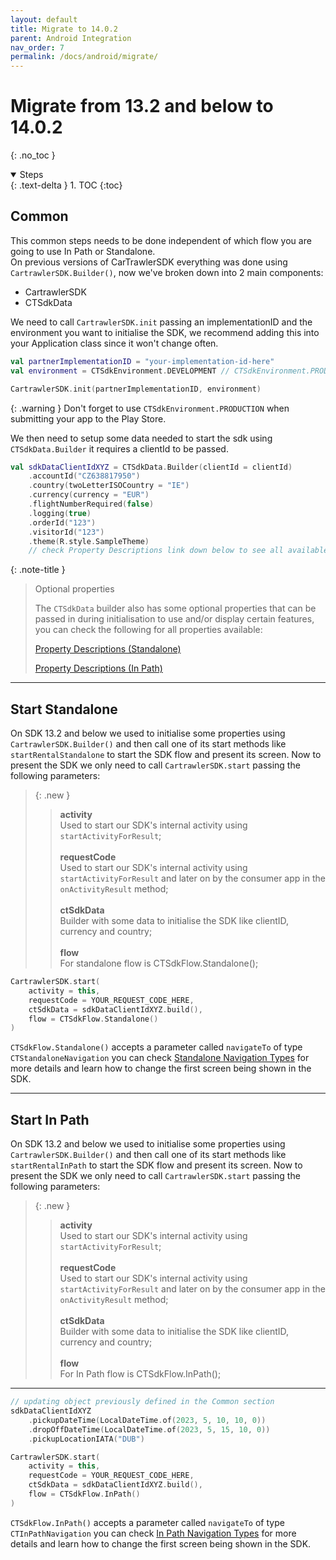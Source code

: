```yaml
---
layout: default
title: Migrate to 14.0.2
parent: Android Integration
nav_order: 7
permalink: /docs/android/migrate/
---
```


# Migrate from 13.2 and below to 14.0.2
{: .no_toc }

<details open markdown="block">
  <summary>
    Steps
  </summary>
  {: .text-delta }
1. TOC
{:toc}
</details>

## Common 
This common steps needs to be done independent of which flow you are going to use In Path or Standalone.<br/>
On previous versions of CarTrawlerSDK everything was done using `CartrawlerSDK.Builder()`, now we've
broken down into 2 main components:

* CartrawlerSDK
* CTSdkData

We need to call `CartrawlerSDK.init` passing an implementationID and the environment you want to initialise the SDK, we recommend adding
this into your Application class since it won't change often.<br/>

```kotlin
val partnerImplementationID = "your-implementation-id-here"
val environment = CTSdkEnvironment.DEVELOPMENT // CTSdkEnvironment.PRODUCTION

CartrawlerSDK.init(partnerImplementationID, environment)
```

{: .warning }
Don't forget to use `CTSdkEnvironment.PRODUCTION` when submitting your app to the Play Store.

We then need to setup some data needed to start the sdk using `CTSdkData.Builder` it requires a clientId to be passed.<br/>

```kotlin
val sdkDataClientIdXYZ = CTSdkData.Builder(clientId = clientId)
    .accountId("CZ638817950")
    .country(twoLetterISOCountry = "IE")
    .currency(currency = "EUR")
    .flightNumberRequired(false)
    .logging(true)
    .orderId("123")
    .visitorId("123")
    .theme(R.style.SampleTheme)
    // check Property Descriptions link down below to see all available properties
```

{: .note-title }
> Optional properties
>
> The `CTSdkData` builder also has some optional properties that can be passed in during initialisation to use and/or display certain features, you can check the following for all properties available:
> 
> <a href="/docs/android/standalone/property-descriptions/" target="_blank">Property Descriptions (Standalone)</a>
> 
> <a href="/docs/android/inpath/property-descriptions/" target="_blank">Property Descriptions (In Path)</a>

---

## Start Standalone

On SDK 13.2 and below we used to initialise some properties using `CartrawlerSDK.Builder()` and then call one of its start methods like `startRentalStandalone` to
start the SDK flow and present its screen.
Now to present the SDK we only need to call `CartrawlerSDK.start` passing the following parameters:<br/>
> {: .new }
> > <b>activity</b><br/>Used to start our SDK's internal activity using `startActivityForResult`;<br/><br/>
> > <b>requestCode</b><br/>Used to start our SDK's internal activity using `startActivityForResult` and later on by the consumer app in the `onActivityResult` method;<br/><br/>
> > <b>ctSdkData</b><br/>Builder with some data to initialise the SDK like clientID, currency and country;<br/><br/>
> > <b>flow</b><br/>For standalone flow is CTSdkFlow.Standalone();

```kotlin
CartrawlerSDK.start(
    activity = this,
    requestCode = YOUR_REQUEST_CODE_HERE,
    ctSdkData = sdkDataClientIdXYZ.build(),
    flow = CTSdkFlow.Standalone()
)
```

`CTSdkFlow.Standalone()` accepts a parameter called `navigateTo` of type `CTStandaloneNavigation` you can check <a href="/docs/android/standalone/implementation-steps/#starting-the-flow-" target="_blank">Standalone Navigation Types</a> 
for more details and learn how to change the first screen being shown in the SDK.

---

## Start In Path

On SDK 13.2 and below we used to initialise some properties using `CartrawlerSDK.Builder()` and then call one of its start methods like `startRentalInPath` to
start the SDK flow and present its screen.
Now to present the SDK we only need to call `CartrawlerSDK.start` passing the following parameters:<br/>
> {: .new }
> > <b>activity</b><br/>Used to start our SDK's internal activity using `startActivityForResult`;<br/><br/>
> > <b>requestCode</b><br/>Used to start our SDK's internal activity using `startActivityForResult` and later on by the consumer app in the `onActivityResult` method;<br/><br/>
> > <b>ctSdkData</b><br/>Builder with some data to initialise the SDK like clientID, currency and country;<br/><br/>
> > <b>flow</b><br/>For In Path flow is CTSdkFlow.InPath();

---

```kotlin
// updating object previously defined in the Common section
sdkDataClientIdXYZ
    .pickupDateTime(LocalDateTime.of(2023, 5, 10, 10, 0))
    .dropOffDateTime(LocalDateTime.of(2023, 5, 15, 10, 0))
    .pickupLocationIATA("DUB")

CartrawlerSDK.start(
    activity = this,
    requestCode = YOUR_REQUEST_CODE_HERE,
    ctSdkData = sdkDataClientIdXYZ.build(),
    flow = CTSdkFlow.InPath()
)
```

`CTSdkFlow.InPath()` accepts a parameter called `navigateTo` of type `CTInPathNavigation` you can check <a href="/docs/android/inpath/implementation-steps/#starting-the-flow" target="_blank">In Path Navigation Types</a>
for more details and learn how to change the first screen being shown in the SDK.
